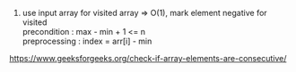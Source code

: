 1) use input array for visited array => O(1), mark element negative for visited \
precondition : max - min + 1 <= n \
preprocessing : index = arr[i] - min

https://www.geeksforgeeks.org/check-if-array-elements-are-consecutive/


